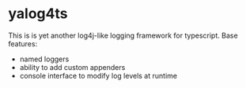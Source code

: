 # yalog4ts

This is is yet another log4j-like logging framework for typescript. Base features:

* named loggers
* ability to add custom appenders
* console interface to modify log levels at runtime
